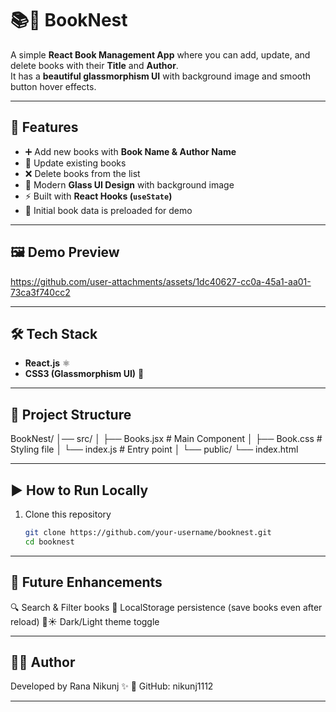 # 📚🪺 BookNest

A simple **React Book Management App** where you can add, update, and delete books with their **Title** and **Author**.  
It has a **beautiful glassmorphism UI** with background image and smooth button hover effects.  

---

## 🚀 Features
- ➕ Add new books with **Book Name & Author Name**  
- 📝 Update existing books  
- ❌ Delete books from the list  
- 🎨 Modern **Glass UI Design** with background image  
- ⚡ Built with **React Hooks (`useState`)**  
- 💾 Initial book data is preloaded for demo  

---

## 🖼️ Demo Preview



https://github.com/user-attachments/assets/1dc40627-cc0a-45a1-aa01-73ca3f740cc2



---

## 🛠️ Tech Stack
- **React.js** ⚛️  
- **CSS3 (Glassmorphism UI)** 🎨  

---

## 📂 Project Structure

BookNest/
│── src/
│ ├── Books.jsx # Main Component
│ ├── Book.css # Styling file
│ └── index.js # Entry point
│
└── public/
└── index.html


---

## ▶️ How to Run Locally
1. Clone this repository  
   ```bash
   git clone https://github.com/your-username/booknest.git
   cd booknest
   
---

## 📌 Future Enhancements

🔍 Search & Filter books
💾 LocalStorage persistence (save books even after reload)
🌙☀️ Dark/Light theme toggle


---

## 👨‍💻 Author

Developed by Rana Nikunj ✨
📌 GitHub: nikunj1112

---
